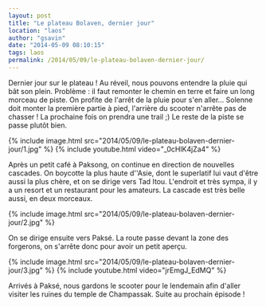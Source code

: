 ```yaml
---
layout: post
title: "Le plateau Bolaven, dernier jour"
location: "laos"
author: "gsavin"
date: "2014-05-09 08:10:15"
tags: laos
permalink: /2014/05/09/le-plateau-bolaven-dernier-jour/
---
```

Dernier jour sur le plateau ! Au réveil, nous pouvons entendre la pluie qui bât son plein. Problème : il faut remonter le chemin en terre et faire un long morceau de piste. On profite de l'arrêt de la pluie pour s'en aller... Solenne doit monter la première partie à pied, l'arrière du scooter n'arrête pas de chasser ! La prochaine fois on prendra une trail ;) Le reste de la piste se passe plutôt bien.

{% include image.html src="2014/05/09/le-plateau-bolaven-dernier-jour/1.jpg" %}
{% include youtube.html video="_0cHlK4jZa4" %}

Après un petit café à Paksong, on continue en direction de nouvelles cascades. On boycotte la plus haute d''Asie, dont le superlatif lui vaut d'être aussi la plus chère, et on se dirige vers Tad Itou. L'endroit et très sympa, il y a un resort et un restaurant pour les amateurs. La cascade est très belle aussi, en deux morceaux.

{% include image.html src="2014/05/09/le-plateau-bolaven-dernier-jour/2.jpg" %}

On se dirige ensuite vers Paksé. La route passe devant la zone des forgerons, on s'arrête donc pour avoir un petit aperçu.

{% include image.html src="2014/05/09/le-plateau-bolaven-dernier-jour/3.jpg" %}
{% include youtube.html video="jrEmgJ_EdMQ" %}

Arrivés à Paksé, nous gardons le scooter pour le lendemain afin d'aller visiter les ruines du temple de Champassak. Suite au prochain épisode !
